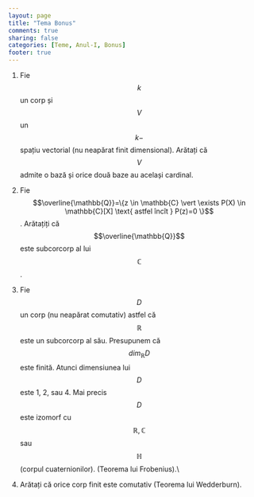 ```yaml
---
layout: page
title: "Tema Bonus"
comments: true
sharing: false
categories: [Teme, Anul-I, Bonus]
footer: true
---
```


1. Fie $$k$$ un corp și $$V$$ un $$k-$$spațiu vectorial (nu neapărat finit
   dimensional). Arătați că $$V$$ admite o bază și orice două baze au același
   cardinal.

2. Fie $$\overline{\mathbb{Q}}=\{z \in \mathbb{C} \vert \exists P(X) \in
   \mathbb{C}[X] \text{ astfel încît } P(z)=0  \}$$. Arătațiți că
   $$\overline{\mathbb{Q}}$$ este subcorcorp al lui $$\mathbb{C}$$.

3. Fie $$D$$ un corp (nu neapărat comutativ) astfel că $$\mathbb{R}$$ este un
   subcorcorp al său. Presupunem că $$dim_\mathbb{R} D$$ este finită. Atunci
   dimensiunea lui $$D$$ este 1, 2, sau 4. Mai precis $$D$$ este izomorf cu 
   $$\mathbb{R},\mathbb{C}$$ sau $$\mathbb{H}$$ (corpul cuaternionilor).
   (Teorema lui Frobenius).\

4. Arătați că orice corp finit este comutativ (Teorema lui Wedderburn).
